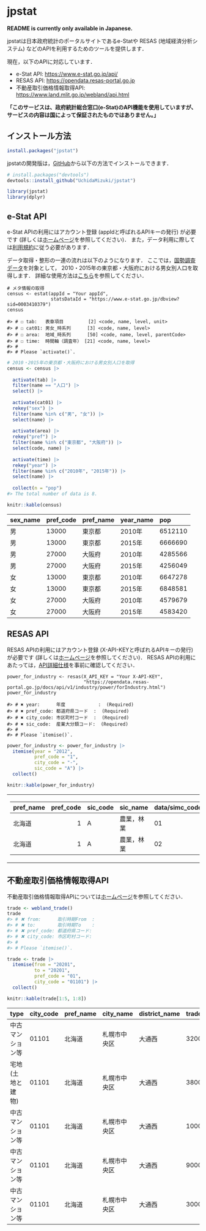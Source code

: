 
<!-- README.md is generated from README.Rmd. Please edit that file -->

# jpstat

<!-- badges: start -->
<!-- badges: end -->

**README is currently only available in Japanese.**

jpstatは日本政府統計のポータルサイトであるe-Statや RESAS
(地域経済分析システム) などのAPIを利用するためのツールを提供します．

現在，以下のAPIに対応しています．

- e-Stat API: <https://www.e-stat.go.jp/api/>
- RESAS API: <https://opendata.resas-portal.go.jp>
- 不動産取引価格情報取得API:
  <https://www.land.mlit.go.jp/webland/api.html>

**「このサービスは、政府統計総合窓口(e-Stat)のAPI機能を使用していますが、サービスの内容は国によって保証されたものではありません。」**

## インストール方法

``` r
install.packages("jpstat")
```

jpstatの開発版は，[GitHub](https://github.com/)から以下の方法でインストールできます．

``` r
# install.packages("devtools")
devtools::install_github("UchidaMizuki/jpstat")
```

``` r
library(jpstat)
library(dplyr)
```

## e-Stat API

e-Stat APIの利用にはアカウント登録 (appIdと呼ばれるAPIキーの発行)
が必要です
(詳しくは[ホームページ](https://www.e-stat.go.jp/api/)を参照してください)．
また，データ利用に際しては[利用規約](https://www.e-stat.go.jp/terms-of-use)に従う必要があります．

データ取得・整形の一連の流れは以下のようになります．
ここでは，[国勢調査データ](https://www.e-stat.go.jp/dbview?sid=0003413949)を対象として，
2010・2015年の東京都・大阪府における男女別人口を取得します．
詳細な使用方法は[こちら](https://github.com/uchidamizuki/jpstat/blob/main/README-estat.md)を参照してください．

    # メタ情報の取得
    census <- estat(appId = "Your appId", 
                    statsDataId = "https://www.e-stat.go.jp/dbview?sid=0003410379")
    census

    #> # ☐ tab:   表章項目         [2] <code, name, level, unit>
    #> # ☐ cat01: 男女_時系列      [3] <code, name, level>
    #> # ☐ area:  地域_時系列      [50] <code, name, level, parentCode>
    #> # ☐ time:  時間軸（調査年） [21] <code, name, level>
    #> # 
    #> # Please `activate()`.

``` r
# 2010・2015年の東京都・大阪府における男女別人口を取得
census <- census |> 
  
  activate(tab) |> 
  filter(name == "人口") |> 
  select() |> 
  
  activate(cat01) |> 
  rekey("sex") |> 
  filter(name %in% c("男", "女")) |> 
  select(name) |> 
  
  activate(area) |> 
  rekey("pref") |> 
  filter(name %in% c("東京都", "大阪府")) |> 
  select(code, name) |> 
  
  activate(time) |> 
  rekey("year") |> 
  filter(name %in% c("2010年", "2015年")) |> 
  select(name) |> 
  
  collect(n = "pop")
#> The total number of data is 8.

knitr::kable(census)
```

| sex_name | pref_code | pref_name | year_name | pop     |
|:---------|:----------|:----------|:----------|:--------|
| 男       | 13000     | 東京都    | 2010年    | 6512110 |
| 男       | 13000     | 東京都    | 2015年    | 6666690 |
| 男       | 27000     | 大阪府    | 2010年    | 4285566 |
| 男       | 27000     | 大阪府    | 2015年    | 4256049 |
| 女       | 13000     | 東京都    | 2010年    | 6647278 |
| 女       | 13000     | 東京都    | 2015年    | 6848581 |
| 女       | 27000     | 大阪府    | 2010年    | 4579679 |
| 女       | 27000     | 大阪府    | 2015年    | 4583420 |

## RESAS API

RESAS APIの利用にはアカウント登録 (X-API-KEYと呼ばれるAPIキーの発行)
が必要です
(詳しくは[ホームページ](https://opendata.resas-portal.go.jp)を参照してください)．
RESAS
APIの利用にあたっては，[API詳細仕様](https://opendata.resas-portal.go.jp/docs/api/v1/detail/index.html)を事前に確認してください．

    power_for_industry <- resas(X_API_KEY = "Your X-API-KEY", 
                                "https://opendata.resas-portal.go.jp/docs/api/v1/industry/power/forIndustry.html")
    power_for_industry

    #> # ✖ year:      年度            :  (Required)
    #> # ✖ pref_code: 都道府県コード  :  (Required)
    #> # ✖ city_code: 市区町村コード  :  (Required)
    #> # ✖ sic_code:  産業大分類コード:  (Required)
    #> # 
    #> # Please `itemise()`.

``` r
power_for_industry <- power_for_industry |>
  itemise(year = "2012",
          pref_code = "1",
          city_code = "-",
          sic_code = "A") |>
  collect()

knitr::kable(power_for_industry)
```

<table class="kable_wrapper">
<tbody>
<tr>
<td>

| pref_name | pref_code | sic_code | sic_name   | data/simc_code | data/simc_name | data/value | data/employee | data/labor |
|:----------|----------:|:---------|:-----------|:---------------|:---------------|-----------:|--------------:|-----------:|
| 北海道    |         1 | A        | 農業，林業 | 01             | 農業           |     4.4697 |        3.2743 |     0.9858 |
| 北海道    |         1 | A        | 農業，林業 | 02             | 林業           |     6.1208 |        3.0613 |     1.4438 |

</td>
</tr>
</tbody>
</table>

## 不動産取引価格情報取得API

不動産取引価格情報取得APIについては[ホームページ](https://www.land.mlit.go.jp/webland/api.html)を参照してください．

``` r
trade <- webland_trade()
trade
#> # ✖ from:      取引時期From  : 
#> # ✖ to:        取引時期To    : 
#> # ✖ pref_code: 都道府県コード: 
#> # ✖ city_code: 市区町村コード: 
#> # 
#> # Please `itemise()`.
```

``` r
trade <- trade |> 
  itemise(from = "20201",
          to = "20201",
          pref_code = "01",
          city_code = "01101") |> 
  collect()

knitr::kable(trade[1:5, 1:8])
```

| type             | city_code | pref_name | city_name    | district_name | trade_price | floor_plan | area |
|:-----------------|:----------|:----------|:-------------|:--------------|:------------|:-----------|:-----|
| 中古マンション等 | 01101     | 北海道    | 札幌市中央区 | 大通西        | 32000000    | ２ＬＤＫ   | 55   |
| 宅地(土地と建物) | 01101     | 北海道    | 札幌市中央区 | 大通西        | 380000000   | NA         | 360  |
| 中古マンション等 | 01101     | 北海道    | 札幌市中央区 | 大通西        | 10000000    | １ＬＤＫ   | 40   |
| 中古マンション等 | 01101     | 北海道    | 札幌市中央区 | 大通西        | 9000000     | １ＬＤＫ   | 45   |
| 中古マンション等 | 01101     | 北海道    | 札幌市中央区 | 大通西        | 3000000     | １Ｒ       | 20   |

